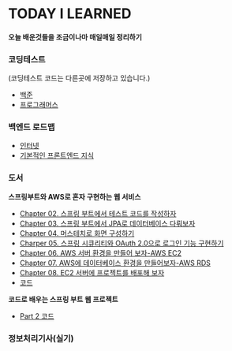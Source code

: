 # TODAY I LEARNED

#### 오늘 배운것들을 조금이나마 매일매일 정리하기


### 코딩테스트

(코딩테스트 코드는 다른곳에 저장하고 있습니다.)

- [백준](https://github.com/dlwndms0812/Study_Algorithm/tree/main/%EB%B0%B1%EC%A4%80)
- [프로그래머스](https://github.com/dlwndms0812/Study_Algorithm/tree/main/%ED%94%84%EB%A1%9C%EA%B7%B8%EB%9E%98%EB%A8%B8%EC%8A%A4)

### 백엔드 로드맵

- [인터넷](https://github.com/dlwndms0812/TIL/blob/main/%EB%B0%B1%EC%97%94%EB%93%9C%20%EB%A1%9C%EB%93%9C%EB%A7%B5/%EC%9D%B8%ED%84%B0%EB%84%B7.md)
- [기본적인 프론트엔드 지식](https://github.com/dlwndms0812/TIL/blob/main/%EB%B0%B1%EC%97%94%EB%93%9C%20%EB%A1%9C%EB%93%9C%EB%A7%B5/%EA%B8%B0%EB%B3%B8%EC%A0%81%EC%9D%B8%20%ED%94%84%EB%A1%A0%ED%8A%B8%EC%97%94%EB%93%9C%20%EC%A7%80%EC%8B%9D.md)

### 도서

**스프링부트와 AWS로 혼자 구현하는 웹 서비스**

- [Chapter 02. 스프링 부트에서 테스트 코드를 작성하자](https://github.com/dlwndms0812/TIL/blob/main/%EC%8A%A4%ED%94%84%EB%A7%81%EB%B6%80%ED%8A%B8%EC%99%80%20AWS%EB%A1%9C%20%ED%98%BC%EC%9E%90%20%EA%B5%AC%ED%98%84%ED%95%98%EB%8A%94%20%EC%9B%B9%20%EC%84%9C%EB%B9%84%EC%8A%A4/Chapter%2002.%20%EC%8A%A4%ED%94%84%EB%A7%81%20%EB%B6%80%ED%8A%B8%EC%97%90%EC%84%9C%20%ED%85%8C%EC%8A%A4%ED%8A%B8%20%EC%BD%94%EB%93%9C%EB%A5%BC%20%EC%9E%91%EC%84%B1%ED%95%98%EC%9E%90.md)
- [Chapter 03. 스프링 부트에서 JPA로 데이터베이스 다뤄보자](https://github.com/dlwndms0812/TIL/blob/main/%EC%8A%A4%ED%94%84%EB%A7%81%EB%B6%80%ED%8A%B8%EC%99%80%20AWS%EB%A1%9C%20%ED%98%BC%EC%9E%90%20%EA%B5%AC%ED%98%84%ED%95%98%EB%8A%94%20%EC%9B%B9%20%EC%84%9C%EB%B9%84%EC%8A%A4/Chapter%2003.%20%EC%8A%A4%ED%94%84%EB%A7%81%20%EB%B6%80%ED%8A%B8%EC%97%90%EC%84%9C%20JPA%EB%A1%9C%20%EB%8D%B0%EC%9D%B4%ED%84%B0%EB%B2%A0%EC%9D%B4%EC%8A%A4%20%EB%8B%A4%EB%A4%84%EB%B3%B4%EC%9E%90.md)
- [Chapter 04. 머스테치로 화면 구성하기](https://github.com/dlwndms0812/TIL/blob/main/%EC%8A%A4%ED%94%84%EB%A7%81%EB%B6%80%ED%8A%B8%EC%99%80%20AWS%EB%A1%9C%20%ED%98%BC%EC%9E%90%20%EA%B5%AC%ED%98%84%ED%95%98%EB%8A%94%20%EC%9B%B9%20%EC%84%9C%EB%B9%84%EC%8A%A4/Chapter%2004.%20%EB%A8%B8%EC%8A%A4%ED%85%8C%EC%B9%98%EB%A1%9C%20%ED%99%94%EB%A9%B4%20%EA%B5%AC%EC%84%B1%ED%95%98%EA%B8%B0.md)
- [Charper 05. 스프링 시큐리티와 OAuth 2.0으로 로그인 기능 구현하기](https://github.com/dlwndms0812/TIL/blob/main/%EC%8A%A4%ED%94%84%EB%A7%81%EB%B6%80%ED%8A%B8%EC%99%80%20AWS%EB%A1%9C%20%ED%98%BC%EC%9E%90%20%EA%B5%AC%ED%98%84%ED%95%98%EB%8A%94%20%EC%9B%B9%20%EC%84%9C%EB%B9%84%EC%8A%A4/Chapter%2005.%20%EC%8A%A4%ED%94%84%EB%A7%81%20%EC%8B%9C%ED%81%90%EB%A6%AC%ED%8B%B0%EC%99%80%20OAuth%202.0%EC%9C%BC%EB%A1%9C%20%EB%A1%9C%EA%B7%B8%EC%9D%B8%20%EA%B8%B0%EB%8A%A5%20%EA%B5%AC%ED%98%84%ED%95%98%EA%B8%B0.md)
- [Chapter 06. AWS 서버 환경을 만들어 보자-AWS EC2](https://github.com/dlwndms0812/TIL/blob/main/%EC%8A%A4%ED%94%84%EB%A7%81%EB%B6%80%ED%8A%B8%EC%99%80%20AWS%EB%A1%9C%20%ED%98%BC%EC%9E%90%20%EA%B5%AC%ED%98%84%ED%95%98%EB%8A%94%20%EC%9B%B9%20%EC%84%9C%EB%B9%84%EC%8A%A4/Chapter%2006.%20AWS%20%EC%84%9C%EB%B2%84%20%ED%99%98%EA%B2%BD%EC%9D%84%20%EB%A7%8C%EB%93%A4%EC%96%B4%20%EB%B3%B4%EC%9E%90-AWS%20EC2.md)
- [Chapter 07. AWS에 데이터베이스 환경을 만들어보자-AWS RDS](https://github.com/dlwndms0812/TIL/blob/main/%EC%8A%A4%ED%94%84%EB%A7%81%EB%B6%80%ED%8A%B8%EC%99%80%20AWS%EB%A1%9C%20%ED%98%BC%EC%9E%90%20%EA%B5%AC%ED%98%84%ED%95%98%EB%8A%94%20%EC%9B%B9%20%EC%84%9C%EB%B9%84%EC%8A%A4/Chapter%2007.%20AWS%EC%97%90%20%EB%8D%B0%EC%9D%B4%ED%84%B0%EB%B2%A0%EC%9D%B4%EC%8A%A4%20%ED%99%98%EA%B2%BD%EC%9D%84%20%EB%A7%8C%EB%93%A4%EC%96%B4%EB%B3%B4%EC%9E%90-AWS%20RDS.md)
- [Chapter 08. EC2 서버에 프로젝트를 배포해 보자](https://github.com/dlwndms0812/TIL/blob/main/%EC%8A%A4%ED%94%84%EB%A7%81%EB%B6%80%ED%8A%B8%EC%99%80%20AWS%EB%A1%9C%20%ED%98%BC%EC%9E%90%20%EA%B5%AC%ED%98%84%ED%95%98%EB%8A%94%20%EC%9B%B9%20%EC%84%9C%EB%B9%84%EC%8A%A4/Chapter%2008.%20EC2%20%EC%84%9C%EB%B2%84%EC%97%90%20%ED%94%84%EB%A1%9C%EC%A0%9D%ED%8A%B8%EB%A5%BC%20%EB%B0%B0%ED%8F%AC%ED%95%B4%20%EB%B3%B4%EC%9E%90.md)
- [코드](https://github.com/dlwndms0812/springboot2-webservice)


**코드로 배우는 스프링 부트 웹 프로젝트**

- [Part 2 코드](https://github.com/dlwndms0812/guestbook)

### 정보처리기사(실기)

